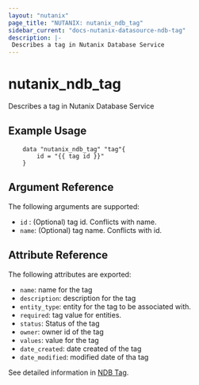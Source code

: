 ```yaml
---
layout: "nutanix"
page_title: "NUTANIX: nutanix_ndb_tag"
sidebar_current: "docs-nutanix-datasource-ndb-tag"
description: |-
 Describes a tag in Nutanix Database Service
---
```


# nutanix_ndb_tag

Describes a tag in Nutanix Database Service

## Example Usage

```hcl
    data "nutanix_ndb_tag" "tag"{
        id = "{{ tag id }}"
    }
```


## Argument Reference

The following arguments are supported:
* `id` : (Optional) tag id. Conflicts with  name.
* `name`: (Optional) tag name. Conflicts with id.

## Attribute Reference

The following attributes are exported:

* `name`:  name for the tag
* `description`: description for the tag
* `entity_type`:  entity for the tag to be associated with.
* `required`: tag value for entities.
* `status`: Status of the tag
* `owner`: owner id of the tag
* `values`: value for the tag
* `date_created`: date created of the tag
* `date_modified`: modified date of tha tag


See detailed information in [NDB Tag](https://www.nutanix.dev/api_references/ndb/#/0a7bf3bdeed86-get-list-of-all-tags).